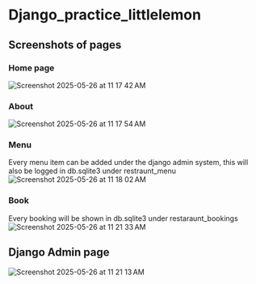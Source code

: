 # Django_practice_littlelemon

## Screenshots of pages 
### Home page
![Screenshot 2025-05-26 at 11 17 42 AM](https://github.com/user-attachments/assets/04b42dc7-813d-426a-a577-9b79da3eb9e2)
### About
![Screenshot 2025-05-26 at 11 17 54 AM](https://github.com/user-attachments/assets/13f6c9d3-0ae4-4886-82d4-8924d8b03c34)
### Menu 
Every menu item can be added under the django admin system, this will also be logged in db.sqlite3 under restraunt_menu
![Screenshot 2025-05-26 at 11 18 02 AM](https://github.com/user-attachments/assets/517a70ca-b983-47e7-b998-47a5039c754a)
### Book
Every booking will be shown in db.sqlite3 under restaraunt_bookings 
![Screenshot 2025-05-26 at 11 21 33 AM](https://github.com/user-attachments/assets/7b2ea8f9-9d41-4504-b08a-f48ae2714bc6)

## Django Admin page 
![Screenshot 2025-05-26 at 11 21 13 AM](https://github.com/user-attachments/assets/43b8c937-061b-4e75-a11f-b3169cbcdc30)
